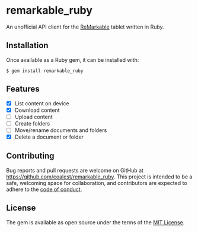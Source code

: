 # remarkable_ruby

An unofficial API client for the [ReMarkable](https://remarkable.com/) tablet written in Ruby.

## Installation

Once available as a Ruby gem, it can be installed with:

    $ gem install remarkable_ruby

## Features

- [x] List content on device
- [x] Download content
- [ ] Upload content
- [ ] Create folders
- [ ] Move/rename documents and folders
- [x] Delete a document or folder

## Contributing

Bug reports and pull requests are welcome on GitHub at https://github.com/coalest/remarkable_ruby. This project is intended to be a safe, welcoming space for collaboration, and contributors are expected to adhere to the [code of conduct](https://github.com/coalest/remarkable_ruby/blob/master/CODE_OF_CONDUCT.md).

## License

The gem is available as open source under the terms of the [MIT License](https://opensource.org/licenses/MIT).
